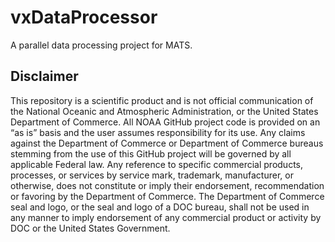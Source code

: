 # vxDataProcessor

A parallel data processing project for MATS.

## Disclaimer

This repository is a scientific product and is not official communication of the
National Oceanic and Atmospheric Administration, or the United States Department
of Commerce. All NOAA GitHub project code is provided on an “as is” basis and
the user assumes responsibility for its use. Any claims against the Department
of Commerce or Department of Commerce bureaus stemming from the use of this
GitHub project will be governed by all applicable Federal law. Any reference to
specific commercial products, processes, or services by service mark, trademark,
manufacturer, or otherwise, does not constitute or imply their endorsement,
recommendation or favoring by the Department of Commerce. The Department of
Commerce seal and logo, or the seal and logo of a DOC bureau, shall not be used
in any manner to imply endorsement of any commercial product or activity by DOC
or the United States Government.
